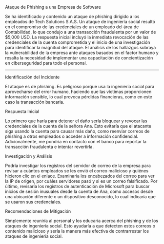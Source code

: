 Ataque de Phishing a una Empresa de Software

Se ha identificado y contenido un ataque de phishing dirigido a los empleados de Tech Solutions S.A.S. Un ataque de ingeniería social resultó en el compromiso de las credenciales de un empleado del área de Contabilidad, lo que condujo a una transacción fraudulenta por un valor de $5,000 USD. La respuesta inicial incluyó la inmediata revocación de las credenciales de la cuenta comprometida y el inicio de una investigación para identificar la magnitud del ataque. El análisis de los hallazgos subraya la vulnerabilidad de la empresa ante ataques basados en el factor humano y resalta la necesidad de implementar una capacitación de concientización en ciberseguridad para todo el personal.

------------------------------------------------------------------------------------------------------------------------------------------------------------------

Identificación del Incidente

El ataque es de phishing. Es peligroso porque usa la ingeniería social para aprovecharse del error humano, haciendo que las víctimas proporcionen información sensible, lo cual provoca pérdidas financieras, como en este caso la transacción bancaria.

Respuesta Inicial

Lo primero que haría para detener el daño sería bloquear y revocar las credenciales de la cuenta de la señora Ana. Esto evitaría que el atacante siga usando la cuenta para causar más daño, como reenviar correos de phishing a otros empleados o acceder a información confidencial. Adicionalmente, me pondría en contacto con el banco para reportar la transacción fraudulenta e intentar revertirla.

Investigación y Análisis

Podría investigar los registros del servidor de correo de la empresa para revisar a cuántos empleados se les envió el correo malicioso y quiénes hicieron clic en el enlace. Examinaría los encabezados del correo para ver la IP de origen, por cuáles servidores pasó y si es un correo falsificado. Por último, revisaría los registros de autenticación de Microsoft para buscar inicios de sesión inusuales desde la cuenta de Ana, como accesos desde una ubicación diferente o un dispositivo desconocido, lo cual indicaría que se usaron sus credenciales.

Recomendaciones de Mitigación

Simplemente reuniría al personal y los educaría acerca del phishing y de los ataques de ingeniería social. Esto ayudaría a que detecten estos correos o contenido malicioso y sería la manera más efectiva de contrarrestar los ataques de ingeniería social.
